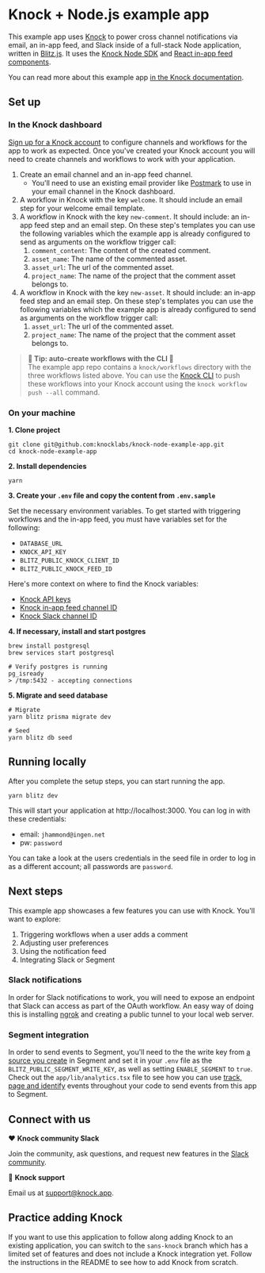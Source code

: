 # **Knock + Node.js example app**

This example app uses [Knock](https://knock.app) to power cross channel notifications via email, an in-app feed, and Slack inside of a full-stack Node application, written in [Blitz.js](https://blitzjs.com/). It uses the [Knock Node SDK](https://github.com/knocklabs/knock-node) and [React in-app feed components](https://github.com/knocklabs/react-notification-feed).

You can read more about this example app [in the Knock documentation](https://docs.knock.app/getting-started/example-app#nodejs-example-app).

## Set up

### In the Knock dashboard

[Sign up for a Knock account](https://dashboard.knock.app/signup) to configure channels and workflows for the app to work as expected. Once you've created your Knock account you will need to create channels and workflows to work with your application.

1. Create an email channel and an in-app feed channel.
   - You'll need to use an existing email provider like [Postmark](https://postmark.com/) to use in your email channel in the Knock dashboard.
2. A workflow in Knock with the key `welcome`. It should include an email step for your welcome email template.
3. A workflow in Knock with the key `new-comment`. It should include: an in-app feed step and an email step. On these step's templates you can use the following variables which the example app is already configured to send as arguments on the workflow trigger call:
   1. `comment_content`: The content of the created comment.
   2. `asset_name`: The name of the commented asset.
   3. `asset_url`: The url of the commented asset.
   4. `project_name`: The name of the project that the comment asset belongs to.
4. A workflow in Knock with the key `new-asset`. It should include: an in-app feed step and an email step. On these step's templates you can use the following variables which the example app is already configured to send as arguments on the workflow trigger call:
   1. `asset_url`: The url of the commented asset.
   2. `project_name`: The name of the project that the comment asset belongs to.

> **🚀 Tip: auto-create workflows with the CLI 🚀** <br> The example app repo contains a `knock/workflows` directory with the three workflows listed above. You can use the [Knock CLI](https://docs.knock.app/cli) to push these workflows into your Knock account using the `knock workflow push --all` command.

### On your machine

**1. Clone project**

```
git clone git@github.com:knocklabs/knock-node-example-app.git
cd knock-node-example-app
```

**2. Install dependencies**

```
yarn
```

**3. Create your `.env` file and copy the content from `.env.sample`**

Set the necessary environment variables. To get started with triggering workflows and the in-app feed, you must have variables set for the following:

- `DATABASE_URL`
- `KNOCK_API_KEY`
- `BLITZ_PUBLIC_KNOCK_CLIENT_ID`
- `BLITZ_PUBLIC_KNOCK_FEED_ID`

Here's more context on where to find the Knock variables:

- [Knock API keys](https://docs.knock.app/developer-tools/api-keys)
- [Knock in-app feed channel ID](https://docs.knock.app/in-app-ui/react/feed#getting-started)
- [Knock Slack channel ID](https://docs.knock.app/integrations/chat/slack/building-oauth-flow#how-to-set-slack-channel-data-in-knock)

**4. If necessary, install and start postgres**

```
brew install postgresql
brew services start postgresql

# Verify postgres is running
pg_isready
> /tmp:5432 - accepting connections
```

**5. Migrate and seed database**

```
# Migrate
yarn blitz prisma migrate dev

# Seed
yarn blitz db seed
```

## Running locally

After you complete the setup steps, you can start running the app.

```
yarn blitz dev
```

This will start your application at http://localhost:3000. You can log in with these credentials:

- email: `jhammond@ingen.net`
- pw: `password`

You can take a look at the users credentials in the seed file in order to log in as a different account; all passwords are `password`.

## Next steps

This example app showcases a few features you can use with Knock. You'll want to explore:

1. Triggering workflows when a user adds a comment
2. Adjusting user preferences
3. Using the notification feed
4. Integrating Slack or Segment

### Slack notifications

In order for Slack notifications to work, you will need to expose an endpoint that Slack can access
as part of the OAuth workflow. An easy way of doing this is installing [ngrok](https://ngrok.com/) and creating a public tunnel
to your local web server.

### Segment integration

In order to send events to Segment, you'll need to the the write key from [a source you create](https://segment.com/docs/connections/sources/#create-a-source) in Segment and set it in your `.env` file as the `BLITZ_PUBLIC_SEGMENT_WRITE_KEY`, as well as setting `ENABLE_SEGMENT` to `true`. Check out the `app/lib/analytics.tsx` file to see how you can use [track, page and identify](https://segment.com/docs/connections/sources/catalog/libraries/website/javascript/#basic-tracking-methods) events throughout your code to send events from this app to Segment.

## Connect with us

❤️ **Knock community Slack**

Join the community, ask questions, and request new features in the [Slack community](https://knockcustomers.slack.com/).

🤲 **Knock support**

Email us at [support@knock.app](mailto:support@knock.app).

## Practice adding Knock

If you want to use this application to follow along adding Knock to an existing application, you can switch to the `sans-knock` branch which has a limited set of features and does not include a Knock integration yet. Follow the instructions in the README to see how to add Knock from scratch.
